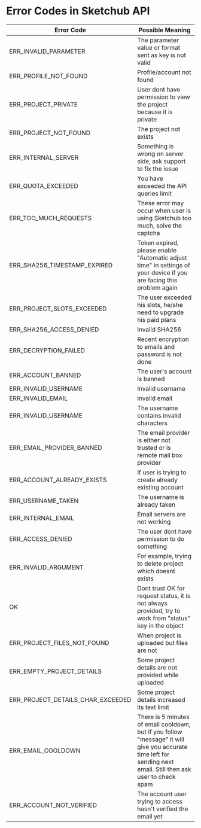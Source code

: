 # Error Codes in Sketchub API

Error Code | Possible Meaning
-----------|-----------------
ERR_INVALID_PARAMETER | The parameter value or format sent as key is not valid
ERR_PROFILE_NOT_FOUND | Profile/account not found
ERR_PROJECT_PRIVATE | User dont have permission to view the project because it is private
ERR_PROJECT_NOT_FOUND | The project not exists
ERR_INTERNAL_SERVER | Something is wrong on server side, ask support to fix the issue
ERR_QUOTA_EXCEEDED | You have exceeded the API queries limit
ERR_TOO_MUCH_REQUESTS | These error may occur when user is using Sketchub too much, solve the captcha
ERR_SHA256_TIMESTAMP_EXPIRED | Token expired, please enable "Automatic adjust time" in settings of your device if you are facing this problem again
ERR_PROJECT_SLOTS_EXCEEDED | The user exceeded his slots, he/she need to upgrade his paid plans
ERR_SHA256_ACCESS_DENIED | Invalid SHA256
ERR_DECRYPTION_FAILED | Recent encryption to emails and password is not done
ERR_ACCOUNT_BANNED | The user's account is banned
ERR_INVALID_USERNAME | Invalid username
ERR_INVALID_EMAIL | Invalid email
ERR_INVALID_USERNAME | The username contains invalid characters
ERR_EMAIL_PROVIDER_BANNED | The email provider is either not trusted or is remote mail box provider
ERR_ACCOUNT_ALREADY_EXISTS | If user is trying to create already existing account
ERR_USERNAME_TAKEN | The username is already taken
ERR_INTERNAL_EMAIL | Email servers are not working
ERR_ACCESS_DENIED | The user dont have permission to do something
ERR_INVALID_ARGUMENT | For example, trying to delete project which doesnt exists
OK | Dont trust OK for request status, it is not always provided, try to work from "status" key in the object
ERR_PROJECT_FILES_NOT_FOUND | When project is uploaded but files are not
ERR_EMPTY_PROJECT_DETAILS | Some project details are not provided while uploaded
ERR_PROJECT_DETAILS_CHAR_EXCEEDED | Some project details increased its text limit
ERR_EMAIL_COOLDOWN | There is 5 minutes of email cooldown, but if you follow "message" it will give you accurate time left for sending next email. Still then ask user to check spam
ERR_ACCOUNT_NOT_VERIFIED | The account user trying to access hasn't verified the email yet
